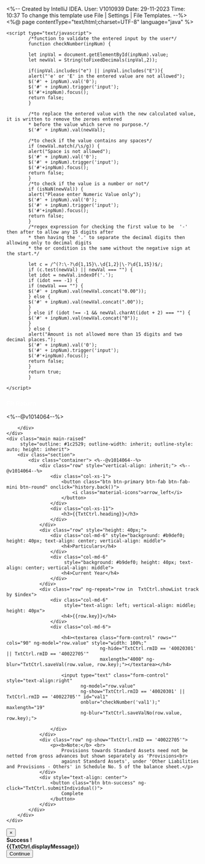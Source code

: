 <%--
  Created by IntelliJ IDEA.
  User: V1010939
  Date: 29-11-2023
  Time: 10:37
  To change this template use File | Settings | File Templates.
--%>
<%@ page contentType="text/html;charset=UTF-8" language="java" %>
<!DOCTYPE html>
<html lang="en">
<head>
    <title>Title</title>

    <script type="text/javascript">
            /*function to validate the entered input by the user*/
            function checkNumber(inpNum) {

            let inpVal = document.getElementById(inpNum).value;
            let newVal = String(toFixedDecimals(inpVal,2));

            if(inpVal.includes("e") || inpVal.includes("E")){
            alert("'e' or 'E' in the entered value are not allowed");
            $('#' + inpNum).val('0');
            $('#' + inpNum).trigger('input');
            $('#'+inpNum).focus();
            return false;
            }

            /*to replace the entered value with the new calculated value, it is written to remove the zeroes entered
            * before the value which serve no purpose.*/
            $('#' + inpNum).val(newVal);

            /*to check if the value contains any spaces*/
            if (newVal.match(/\s/g)) {
            alert("Space is not allowed");
            $('#' + inpNum).val('0');
            $('#' + inpNum).trigger('input');
            $('#'+inpNum).focus();
            return false;
            }
            /*to check if the value is a number or not*/
            if (isNaN(newVal)) {
            alert("Please enter Numeric Value only");
            $('#' + inpNum).val('0');
            $('#' + inpNum).trigger('input');
            $('#'+inpNum).focus();
            return false;
            }
            /*regex expression for checking the first value to be  '-' then after to allow any 15 digits after
            * then having the '.' to separate the decimal digits then allowing only to decimal digits
            * the or condition is the same without the negative sign at the start.*/

            let c = /^(?:\-?\d{1,15}\.\d{1,2}|\-?\d{1,15})$/;
            if (c.test(newVal) || newVal === "") {
            let idot = newVal.indexOf('.');
            if (idot === -1) {
            if (newVal === "") {
            $('#' + inpNum).val(newVal.concat("0.00"));
            } else {
            $('#' + inpNum).val(newVal.concat(".00"));
            }
            } else if (idot !== -1 && newVal.charAt(idot + 2) === "") {
            $('#' + inpNum).val(newVal.concat("0"));
            }
            } else {
            alert("Amount is not allowed more than 15 digits and two decimal places.");
            $('#' + inpNum).val('0');
            $('#' + inpNum).trigger('input');
            $('#'+inpNum).focus();
            return false;
            }
            return true;
            }

    </script>
</head>
<body>
<div class="wrapper">
    <div class="header header-filter" style="background-image: url('assets/img/bg2.jpeg');">
        <div class="container">
            <div class="row tim-row">
                <div class="col-md-8 col-md-offset-2">
                    <div class="brand">
                        <h3 style="color: white">FR Return</h3> <%--@v1014064--%>
                    </div>
                </div>
            </div>

        </div>
    </div>
    <div class="main main-raised"
         style="outline: #1c2529; outline-width: inherit; outline-style: auto; height: inherit">
        <div class="section">
            <div class="container"> <%--@v1014064--%>
                <div class="row" style="vertical-align: inherit;"> <%--@v1014064--%>
                    <div class="col-xs-1">
                        <button class="btn btn-primary btn-fab btn-fab-mini btn-round" onclick="history.back()">
                            <i class="material-icons">arrow_left</i>
                        </button>
                    </div>
                    <div class="col-xs-11">
                        <h3>{{TxtCtrl.heading}}</h3>
                    </div>
                </div>
                <div class="row" style="height: 40px;">
                    <div class="col-md-6" style="background: #b9def0; height: 40px; text-align: center; vertical-align: middle">
                        <h4>Particulars</h4>
                    </div>
                    <div class="col-md-6"
                         style="background: #b9def0; height: 40px; text-align: center; vertical-align: middle">
                        <h4>Current Year</h4>
                    </div>
                </div>
                <div class="row" ng-repeat="row in  TxtCtrl.showList track by $index">
                    <div class="col-md-6"
                         style="text-align: left; vertical-align: middle; height: 40px">
                        <h4>{{row.key}}</h4>
                    </div>
                    <div class="col-md-6">
                        
                        <h4><textarea class="form-control" rows="" cols="90" ng-model="row.value" style="width: 100%;"
                                      ng-hide="TxtCtrl.rmID == '40020301' || TxtCtrl.rmID == '40022705'"
                                      maxlength="4000" ng-blur="TxtCtrl.saveVal(row.value, row.key);"></textarea></h4>
                        
                        <input type="text" class="form-control" style="text-align:right"
                               ng-model="row.value"
                               ng-show="TxtCtrl.rmID == '40020301' || TxtCtrl.rmID == '40022705'" id="val1"
                               onblur="checkNumber('val1');" maxlength="19"
                               ng-blur="TxtCtrl.saveValNo(row.value, row.key);">

                    </div>
                </div>
                <div class="row" ng-show="TxtCtrl.rmID == '40022705'">
                    <p><b>Note:</b> <br>
                        Provisions towards Standard Assets need not be netted from gross advances but shown separately as 'Provisions<br>
                        against Standard Assets', under 'Other Liabilities and Provisions - Others' in Schedule No. 5 of the balance sheet.</p>
                </div>
                <div style="text-align: center">
                    <button class="btn btn-success" ng-click="TxtCtrl.submitIndividual()">
                        Complete
                    </button>
                </div>
            </div>
        </div>
    </div>
</div>
<div class="example-modal">
    <div class="modal fade" id="modalSubmit">
        <div class="modal-dialog">
            <div class="modal-header bg-success">
                <button type="button" class="close" data-dismiss="modal" aria-label="Close">
                    <span aria-hidden="true">&times;</span></button>
                <div class="modal-title"><b>Success !</b></div>
            </div>
            <div class="modal-content">
                <div class="modal-body" id="popup1">
                    <b>{{TxtCtrl.displayMessage}}</b>
                </div>
                <div class="modal-footer">
                    <button type="button" class="btn btn-round btn-success" data-dismiss="modal" ng-click="TxtCtrl.redirectToFRReturn()" >Continue</button>
                </div>
            </div>
        </div>
    </div>
</div>

</body>
</html>
